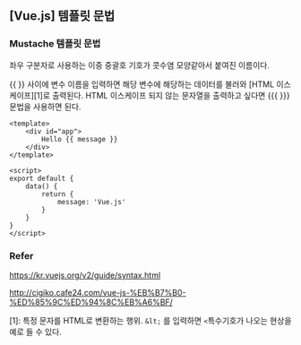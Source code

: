 ## [Vue.js] 템플릿 문법



### **Mustache 템플릿 문법** 

좌우 구분자로 사용하는 이중 중괄호 기호가 콧수염 모양같아서 붙여진 이름이다.

{{  }} 사이에 변수 이름을 입력하면 해당 변수에 해당하는 데이터를 불러와 [HTML 이스케이프][1]로 출력된다. HTML 이스케이프 되지 않는 문자열을 출력하고 싶다면 {{{ }}} 문법을 사용하면 된다.

```vue
<template>
    <div id="app">
        Hello {{ message }}
    </div>
</template>

<script>
export default {
    data() {
        return {
            message: 'Vue.js'
        }
    }
}
</script>

```



### Refer

<https://kr.vuejs.org/v2/guide/syntax.html> 

<http://cigiko.cafe24.com/vue-js-%EB%B7%B0-%ED%85%9C%ED%94%8C%EB%A6%BF/> 



[1]: 특정 문자를 HTML로 변환하는 행위. `&lt;` 를 입력하면 `<`특수기호가 나오는 현상을 예로 들 수 있다.